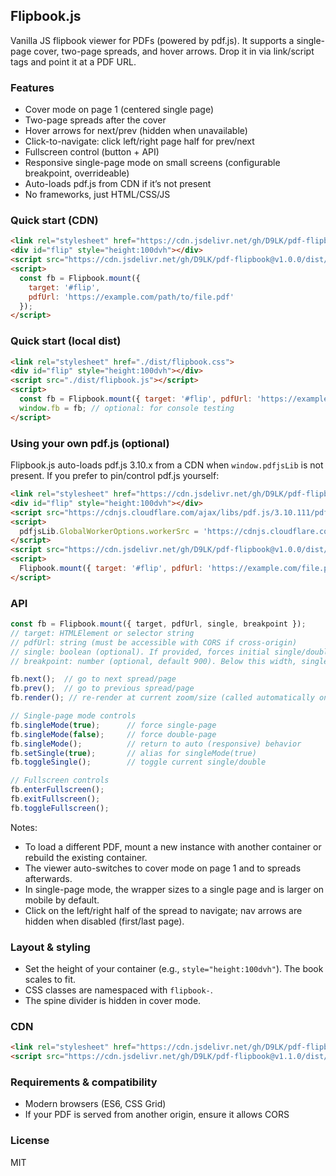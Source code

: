 ## Flipbook.js

Vanilla JS flipbook viewer for PDFs (powered by pdf.js). It supports a single-page cover, two-page spreads, and hover arrows. Drop it in via link/script tags and point it at a PDF URL.

### Features
- Cover mode on page 1 (centered single page)
- Two-page spreads after the cover
- Hover arrows for next/prev (hidden when unavailable)
- Click-to-navigate: click left/right page half for prev/next
- Fullscreen control (button + API)
- Responsive single-page mode on small screens (configurable breakpoint, overrideable)
- Auto-loads pdf.js from CDN if it’s not present
- No frameworks, just HTML/CSS/JS

### Quick start (CDN)
```html
<link rel="stylesheet" href="https://cdn.jsdelivr.net/gh/D9LK/pdf-flipbook@v1.0.0/dist/flipbook.css">
<div id="flip" style="height:100dvh"></div>
<script src="https://cdn.jsdelivr.net/gh/D9LK/pdf-flipbook@v1.0.0/dist/flipbook.js"></script>
<script>
  const fb = Flipbook.mount({
    target: '#flip',
    pdfUrl: 'https://example.com/path/to/file.pdf'
  });
</script>
```

### Quick start (local dist)
```html
<link rel="stylesheet" href="./dist/flipbook.css">
<div id="flip" style="height:100dvh"></div>
<script src="./dist/flipbook.js"></script>
<script>
  const fb = Flipbook.mount({ target: '#flip', pdfUrl: 'https://example.com/file.pdf' });
  window.fb = fb; // optional: for console testing
</script>
```

### Using your own pdf.js (optional)
Flipbook.js auto-loads pdf.js 3.10.x from a CDN when `window.pdfjsLib` is not present. If you prefer to pin/control pdf.js yourself:
```html
<link rel="stylesheet" href="https://cdn.jsdelivr.net/gh/D9LK/pdf-flipbook@v1.0.0/dist/flipbook.css">
<div id="flip" style="height:100dvh"></div>
<script src="https://cdnjs.cloudflare.com/ajax/libs/pdf.js/3.10.111/pdf.min.js"></script>
<script>
  pdfjsLib.GlobalWorkerOptions.workerSrc = 'https://cdnjs.cloudflare.com/ajax/libs/pdf.js/3.10.111/pdf.worker.min.js';
</script>
<script src="https://cdn.jsdelivr.net/gh/D9LK/pdf-flipbook@v1.0.0/dist/flipbook.js"></script>
<script>
  Flipbook.mount({ target: '#flip', pdfUrl: 'https://example.com/file.pdf' });
</script>
```

### API
```js
const fb = Flipbook.mount({ target, pdfUrl, single, breakpoint });
// target: HTMLElement or selector string
// pdfUrl: string (must be accessible with CORS if cross-origin)
// single: boolean (optional). If provided, forces initial single/double and enables override.
// breakpoint: number (optional, default 900). Below this width, single-page mode is enabled automatically unless overridden.

fb.next();  // go to next spread/page
fb.prev();  // go to previous spread/page
fb.render(); // re-render at current zoom/size (called automatically on resize)

// Single-page mode controls
fb.singleMode(true);      // force single-page
fb.singleMode(false);     // force double-page
fb.singleMode();          // return to auto (responsive) behavior
fb.setSingle(true);       // alias for singleMode(true)
fb.toggleSingle();        // toggle current single/double

// Fullscreen controls
fb.enterFullscreen();
fb.exitFullscreen();
fb.toggleFullscreen();
```

Notes:
- To load a different PDF, mount a new instance with another container or rebuild the existing container.
- The viewer auto-switches to cover mode on page 1 and to spreads afterwards.
- In single-page mode, the wrapper sizes to a single page and is larger on mobile by default.
- Click on the left/right half of the spread to navigate; nav arrows are hidden when disabled (first/last page).

### Layout & styling
- Set the height of your container (e.g., `style="height:100dvh"`). The book scales to fit.
- CSS classes are namespaced with `flipbook-`.
- The spine divider is hidden in cover mode.

### CDN
```html
<link rel="stylesheet" href="https://cdn.jsdelivr.net/gh/D9LK/pdf-flipbook@v1.1.0/dist/flipbook.css">
<script src="https://cdn.jsdelivr.net/gh/D9LK/pdf-flipbook@v1.1.0/dist/flipbook.js"></script>
```

### Requirements & compatibility
- Modern browsers (ES6, CSS Grid)
- If your PDF is served from another origin, ensure it allows CORS

### License
MIT


